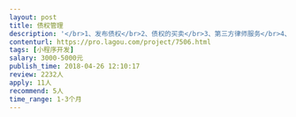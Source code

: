```yaml
---                
layout: post       
title: 债权管理           
description: '</br>1、发布债权</br>2、债权的买卖</br>3、第三方律师服务</br>4、管理债权</br>这是平台的基本组成部分。可以做成小程序或者公众号的性质。技术要求不限。</br>'     
contenturl: https://pro.lagou.com/project/7506.html      
tags: [小程序开发]            
salary: 3000-5000元          
publish_time: 2018-04-26 12:10:17         
review: 2232人                   
apply: 11人                   
recommend: 5人                   
time_range: 1-3个月              
---                 
```

